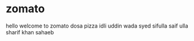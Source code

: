 # zomato
hello welcome to zomato
dosa
pizza
idli
uddin wada
syed sifulla
saif ulla sharif khan sahaeb
